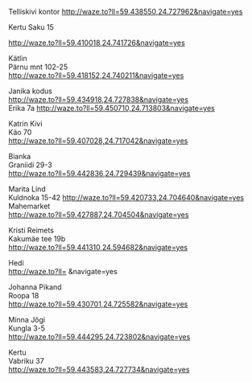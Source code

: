 Telliskivi kontor
http://waze.to?ll=59.438550,24.727962&navigate=yes  

Kertu
Saku 15

http://waze.to?ll=59.410018,24.741726&navigate=yes  

Kätlin  
Pärnu mnt 102-25  
http://waze.to?ll=59.418152,24.740211&navigate=yes  

Janika kodus  
http://waze.to?ll=59.434918,24.727838&navigate=yes  
Erika 7a
http://waze.to?ll=59.450710,24.713803&navigate=yes  

Katrin Kivi  
Käo 70  
http://waze.to?ll=59.407028,24.717042&navigate=yes  

Bianka  
Graniidi 29-3  
http://waze.to?ll=59.442836,24.729439&navigate=yes  

Marita Lind  
Kuldnoka 15-42
http://waze.to?ll=59.420733,24.704640&navigate=yes  
Mahemarket  
http://waze.to?ll=59.427887,24.704504&navigate=yes  


Kristi Reimets  
Kakumäe tee 19b  
http://waze.to?ll=59.441310,24.594682&navigate=yes  

Hedi  
http://waze.to?ll= &navigate=yes  

Johanna Pikand  
Roopa 18  
http://waze.to?ll=59.430701,24.725582&navigate=yes  


Minna Jõgi  
Kungla 3-5  
http://waze.to?ll=59.444295,24.723802&navigate=yes  

Kertu  
Vabriku 37  
http://waze.to?ll=59.443583,24.727734&navigate=yes  

